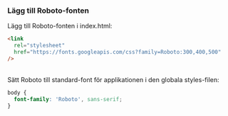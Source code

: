 <h3 id="add-roboto">Lägg till Roboto-fonten</h3>

Lägg till Roboto-fonten i index.html:
<br>

```html
<link
  rel="stylesheet"
  href="https://fonts.googleapis.com/css?family=Roboto:300,400,500"
/>
```

<br>
Sätt Roboto till standard-font för applikationen i den globala styles-filen:
<br>

```css
body {
  font-family: 'Roboto', sans-serif;
}
```
